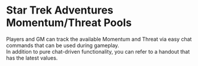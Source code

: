 # Star Trek Adventures Momentum/Threat Pools
 
 Players and GM can track the available Momentum and Threat via easy chat commands that can be used during gameplay.  
 In addition to pure chat-driven functionality, you can refer to a handout that has the latest values.
 
 